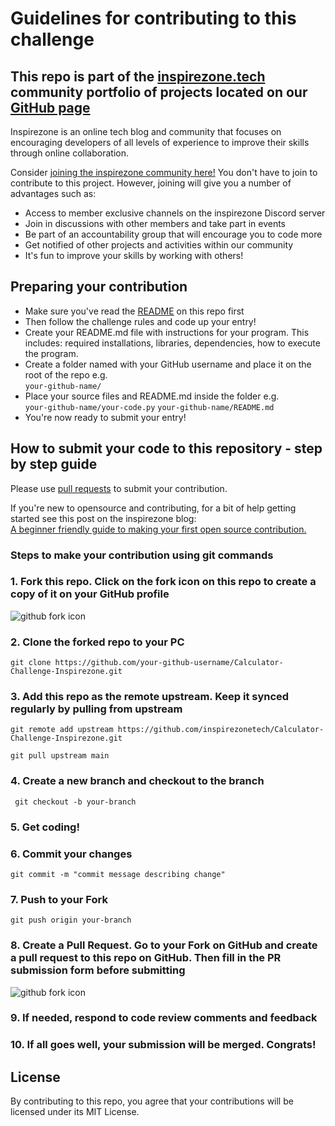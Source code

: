 # Guidelines for contributing to this challenge

## This repo is part of the [inspirezone.tech](https://inspirezone.tech) community portfolio of projects located on our [GitHub page](https://github.com/inspirezonetech)

Inspirezone is an online tech blog and community that focuses on encouraging developers of all levels of experience to improve their skills through online collaboration.

Consider [joining the inspirezone community here!](https://community.inspirezone.tech/)
You don't have to join to contribute to this project. However, joining will give you a number of advantages such as:
- Access to member exclusive channels on the inspirezone Discord server
- Join in discussions with other members and take part in events 
- Be part of an accountability group that will encourage you to code more
- Get notified of other projects and activities within our community
- It's fun to improve your skills by working with others!

## Preparing your contribution

- Make sure you've read the [README](../../) on this repo first
- Then follow the challenge rules and code up your entry!
- Create your README.md file with instructions for your program. This includes: required installations, libraries, dependencies, how to execute the program.
- Create a folder named with your GitHub username and place it on the root of the repo e.g.  
`your-github-name/`
- Place your source files and README.md inside the folder e.g.  
`your-github-name/your-code.py` `your-github-name/README.md`
- You're now ready to submit your entry!

## How to submit your code to this repository - step by step guide

Please use [pull requests](https://docs.github.com/en/free-pro-team@latest/github/collaborating-with-issues-and-pull-requests/proposing-changes-to-your-work-with-pull-requests) to submit your contribution.

If you're new to opensource and contributing, for a bit of help getting started see this post on the inspirezone blog:  
[A beginner friendly guide to making your first open source contribution.](https://inspirezone.tech/making-your-first-open-source-contribution/)

### Steps to make your contribution using git commands

### 1. Fork this repo. Click on the fork icon on this repo to create a copy of it on your GitHub profile
![github fork icon](https://inspirezone.tech/wp-content/uploads/2021/04/forking-repo-img.png)

### 2. Clone the forked repo to your PC
```
git clone https://github.com/your-github-username/Calculator-Challenge-Inspirezone.git
```

### 3. Add this repo as the remote upstream. Keep it synced regularly by pulling from upstream
```
git remote add upstream https://github.com/inspirezonetech/Calculator-Challenge-Inspirezone.git

git pull upstream main
```

### 4. Create a new branch and checkout to the branch
```
 git checkout -b your-branch
```

### 5. Get coding!

### 6. Commit your changes
```
git commit -m "commit message describing change" 
```

### 7. Push to your Fork 
```
git push origin your-branch
```

### 8. Create a Pull Request. Go to your Fork on GitHub and create a pull request to this repo on GitHub. Then fill in the PR submission form before submitting
![github fork icon](https://inspirezone.tech/wp-content/uploads/2021/04/pullrequest-repo-img.png)

### 9. If needed, respond to code review comments and feedback

### 10. If all goes well, your submission will be merged. Congrats! 

## License

By contributing to this repo, you agree that your contributions will be licensed under its MIT License.